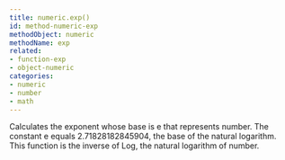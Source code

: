 ```yaml
---
title: numeric.exp()
id: method-numeric-exp
methodObject: numeric
methodName: exp
related:
- function-exp
- object-numeric
categories:
- numeric
- number
- math
---
```


Calculates the exponent whose base is e that represents number.
The constant e equals 2.71828182845904, the base of the natural
logarithm. This function is the inverse of Log, the natural
logarithm of number.
